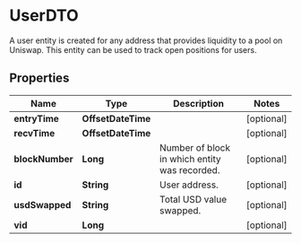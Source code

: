 

# UserDTO

A user entity is created for any address that provides liquidity to a pool on Uniswap. This entity can be used to track open positions for users.

## Properties

Name | Type | Description | Notes
------------ | ------------- | ------------- | -------------
**entryTime** | **OffsetDateTime** |  |  [optional]
**recvTime** | **OffsetDateTime** |  |  [optional]
**blockNumber** | **Long** | Number of block in which entity was recorded. |  [optional]
**id** | **String** | User address. |  [optional]
**usdSwapped** | **String** | Total USD value swapped. |  [optional]
**vid** | **Long** |  |  [optional]



